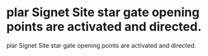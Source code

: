 # plar Signet Site star gate opening points are activated and directed.

plar Signet Site star gate opening points are activated and directed.
